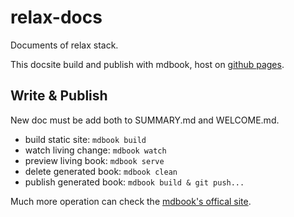 # relax-docs

Documents of relax stack.

This docsite build and publish with mdbook, host on [github pages](https://relax.infilos.com).

## Write & Publish

New doc must be add both to SUMMARY.md and WELCOME.md.

- build static site: `mdbook build`
- watch living change: `mdbook watch`
- preview living book: `mdbook serve`
- delete generated book: `mdbook clean`
- publish generated book: `mdbook build & git push...`

Much more operation can check the [mdbook's offical site](https://rust-lang.github.io/mdBook/cli/index.html).
